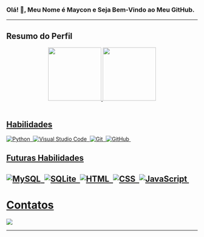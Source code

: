 


### Olá! 👋, Meu Nome é Maycon e Seja Bem-Vindo ao Meu GitHub.

---

## Resumo do Perfil

<div align="center">
  <a href="https://github.com/MayconCoutinho">
  <img height="140em" src="https://github-readme-stats.vercel.app/api?username=MayconCoutinho&show_icons=true&theme=darkblue&include_all_commits=true&count_private=true"/>
  <img height="140em" src="https://github-readme-stats.vercel.app/api/top-langs/?username=MayconCoutinho&layout=compact&langs_count=7&theme=darkblue"/>

 
    
</div>
    
  
<div style="display: inline_block"><br>

## Habilidades
  


  
![Python](https://img.shields.io/badge/-Python-424242?style=for-the-badge&logo=Python)&nbsp;
![Visual Studio Code](https://img.shields.io/badge/-Visual%20Studio%20Code-424242?style=for-the-badge&logo=visual-studio-code&logoColor=007ACC)&nbsp;
![Git](https://img.shields.io/badge/-Git-424242?style=for-the-badge&logo=git)&nbsp;
![GitHub](https://img.shields.io/badge/-GitHub-424242?style=for-the-badge&logo=github)&nbsp;
  
## Futuras Habilidades
  
![MySQL](https://img.shields.io/badge/-MySQL-424242?style=for-the-badge&logo=MySQL)&nbsp;
![SQLite](https://img.shields.io/badge/-SQLite-424242?style=for-the-badge&logo=sqlite)&nbsp;
![HTML](https://img.shields.io/badge/-HTML-424242?style=for-the-badge&logo=HTML5)&nbsp;
![CSS](https://img.shields.io/badge/-CSS-424242?style=for-the-badge&logo=CSS3&logoColor=1572B6)&nbsp;
![JavaScript](https://img.shields.io/badge/-JavaScript-424242?style=for-the-badge&logo=javascript)&nbsp;
---
# Contatos
  

<div> 

<a href="https://www.linkedin.com/in/maycon-coutinho/"><img src="https://img.shields.io/badge/LinkedIn-0077B5?style=for-the-badge&logo=linkedin&logoColor=white"></a>

---
